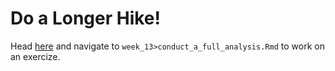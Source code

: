 # Do a Longer Hike! 
Head [here](http://datahub.berkeley.edu/hub/user-redirect/git-pull?repo=https://github.com/d-alex-hughes/241_revisions&branch=master&urlpath=rstudio) and navigate to `week_13>conduct_a_full_analysis.Rmd` to work on an exercize.